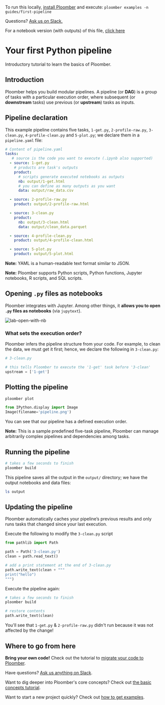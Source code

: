 <!-- start header -->
To run this locally, [install Ploomber](https://docs.ploomber.io/en/latest/get-started/quick-start.html) and execute: `ploomber examples -n guides/first-pipeline`

Questions? [Ask us on Slack.](https://ploomber.io/community/)

For a notebook version (with outputs) of this file, [click here](https://github.com/ploomber/projects/blob/master/guides/first-pipeline/README.ipynb)
<!-- end header -->




# Your first Python pipeline

<!-- start description -->
Introductory tutorial to learn the basics of Ploomber.
<!-- end description -->

## Introduction

Ploomber helps you build modular pipelines. A pipeline (or **DAG**) is a group of tasks with a particular execution order, where subsequent (or **downstream** tasks) use previous (or **upstream**) tasks as inputs.

## Pipeline declaration

This example pipeline contains five tasks, `1-get.py`, `2-profile-raw.py`, 
`3-clean.py`, `4-profile-clean.py` and `5-plot.py`; we declare them in a `pipeline.yaml` file:

<!-- #md -->
```yaml
# Content of pipeline.yaml
tasks:
   # source is the code you want to execute (.ipynb also supported)
  - source: 1-get.py
    # products are task's outputs
    product:
      # scripts generate executed notebooks as outputs
      nb: output/1-get.html
      # you can define as many outputs as you want
      data: output/raw_data.csv

  - source: 2-profile-raw.py
    product: output/2-profile-raw.html

  - source: 3-clean.py
    product:
      nb: output/3-clean.html
      data: output/clean_data.parquet

  - source: 4-profile-clean.py
    product: output/4-profile-clean.html

  - source: 5-plot.py
    product: output/5-plot.html

```
<!-- #endmd -->

**Note:** YAML is a human-readable text format similar to JSON.

**Note:** Ploomber supports Python scripts, Python functions, Jupyter notebooks, R scripts, and SQL scripts.

## Opening `.py` files as notebooks

Ploomber integrates with Jupyter. Among other things, it **allows you to open `.py` files as notebooks** (via `jupytext`).

![lab-open-with-nb](https://ploomber.io/images/doc/lab-open-with-notebook.png)

### What sets the execution order?

Ploomber infers the pipeline structure from your code. For example, to
clean the data, we must get it first; hence, we declare the following in `3-clean.py`:

~~~python
# 3-clean.py

# this tells Ploomber to execute the '1-get' task before '3-clean'
upstream = ['1-get']
~~~

## Plotting the pipeline

```bash
ploomber plot
```

```python
from IPython.display import Image
Image(filename='pipeline.png')
```

You can see that our pipeline has a defined execution order.

**Note:** This is a sample predefined five-task pipeline, Ploomber can manage arbitrarily complex pipelines and dependencies among tasks.

## Running the pipeline

```bash
# takes a few seconds to finish
ploomber build
```

This pipeline saves all the output in the `output/` directory; we have the output notebooks and data files:

```bash
ls output
```

## Updating the pipeline

Ploomber automatically caches your pipeline’s previous results and only runs tasks that changed since your last execution.

Execute the following to modify the `3-clean.py` script

```python
from pathlib import Path

path = Path('3-clean.py')
clean = path.read_text()

# add a print statement at the end of 3-clean.py
path.write_text(clean + """
print("hello")
""")
```

Execute the pipeline again:

```bash
# takes a few seconds to finish
ploomber build
```

```python
# restore contents
path.write_text(clean)
```

You'll see that `1-get.py` & `2-profile-raw.py` didn't run because it was not affected by the change!

## Where to go from here

**Bring your own code!** Check out the tutorial to [migrate your code to Ploomber](https://docs.ploomber.io/en/latest/user-guide/refactoring.html).

Have questions? [Ask us anything on Slack](https://ploomber.io/community/).

Want to dig deeper into Ploomber's core concepts? Check out [the basic concepts tutorial](https://docs.ploomber.io/en/latest/get-started/basic-concepts.html).

Want to start a new project quickly? Check out [how to get examples](https://docs.ploomber.io/en/latest/user-guide/templates.html).
